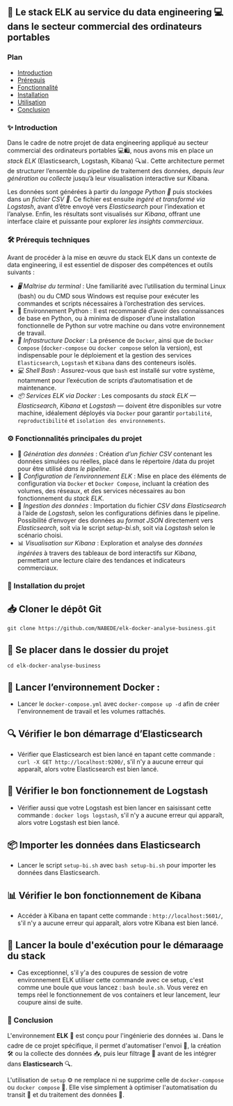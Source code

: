 ## 🚀 Le stack ELK au service du data engineering 💻 dans le secteur commercial des ordinateurs portables

### Plan
- [Introduction](#introduction)
- [Prérequis](#prérequis)
- [Fonctionnalité](#fonctionnalité)
- [Installation](#Installation)
- [Utilisation](#utilisation)
- [Conclusion](#conclusion)

### ✨ Introduction
Dans le cadre de notre projet de data engineering appliqué au secteur commercial des ordinateurs portables 💻🛍️, nous avons mis en place *un stack ELK* (Elasticsearch, Logstash, Kibana) 🔍📊. Cette architecture permet de structurer l’ensemble du pipeline de traitement des données, depuis *leur génération ou collecte* jusqu’à leur visualisation interactive sur Kibana.

Les données sont générées à partir du *langage Python 🐍* puis stockées dans *un fichier CSV 📄*. Ce fichier est ensuite *ingéré et transformé via Logstash*, avant d’être envoyé vers *Elasticsearch* pour l’indexation et l’analyse. Enfin, les résultats sont visualisés sur *Kibana*, offrant une interface claire et puissante pour explorer *les insights commerciaux*.

### 🛠️ Prérequis techniques
Avant de procéder à la mise en œuvre du stack ELK dans un contexte de data engineering, il est essentiel de disposer des compétences et outils suivants :

- *🖥️ Maîtrise du terminal* : Une familiarité avec l’utilisation du terminal Linux (bash) ou du CMD sous Windows est requise pour exécuter les commandes et scripts nécessaires à l’orchestration des services.
- 🐍 Environnement Python : Il est recommandé d’avoir des connaissances de base en Python, ou à minima de disposer d’une installation fonctionnelle de Python sur votre machine ou dans votre environnement de travail.
- *🐳 Infrastructure Docker* : La présence de `Docker`, ainsi que de `Docker Compose` (`docker-compose` ou `docker compose` selon la version), est indispensable pour le déploiement et la gestion des services `Elasticsearch`, `Logstash` et `Kibana` dans des conteneurs isolés.
- *💻 Shell Bash* : Assurez-vous que `bash` est installé sur votre système, notamment pour l’exécution de scripts d’automatisation et de maintenance.
- *📦 Services ELK via Docker* : Les composants du *stack ELK — Elasticsearch*, *Kibana* et *Logstash* — doivent être disponibles sur votre machine, idéalement déployés via `Docker` pour garantir `portabilité`, `reproductibilité` et `isolation des environnements`.


### ⚙️ Fonctionnalités principales du projet
- 📄 *Génération des données* : Création *d’un fichier CSV* contenant les données simulées ou réelles, placé dans le répertoire /data du projet pour être utilisé *dans le pipeline*.
- 🐳 *Configuration de l’environnement ELK* : Mise en place des éléments de configuration via `Docker` et `Docker Compose`, incluant la création des volumes, des réseaux, et des services nécessaires au bon fonctionnement du *stack ELK*.
- 🔄 *Ingestion des données* :
    Importation du fichier *CSV dans Elasticsearch* à l’aide de *Logstash*, selon les configurations définies dans le pipeline.
    Possibilité d’envoyer des données au *format JSON* directement vers *Elasticsearch*, soit via le script *setup-bi.sh*, soit via *Logstash* selon le scénario choisi.
- 📊 *Visualisation sur Kibana* : Exploration et analyse des *données ingérées* à travers des tableaux de bord interactifs sur *Kibana*, permettant une lecture claire des tendances et indicateurs commerciaux.

### 🚀 Installation du projet

## 📥 Cloner le dépôt Git
 `git clone https://github.com/NABEDE/elk-docker-analyse-business.git`

## 📂 Se placer dans le dossier du projet
`cd elk-docker-analyse-business`

## 🐳 Lancer l’environnement Docker :
- Lancer le `docker-compose.yml` avec `docker-compose up -d` afin de créer l'environnement de travail et les volumes rattachés.

## 🔍 Vérifier le bon démarrage d’Elasticsearch
- Vérifier que Elasticsearch est bien lancé en tapant cette commande : `curl -X GET http://localhost:9200/`, s'il n'y a aucune erreur qui apparaît, alors votre Elasticsearch est bien lancé.

## 📄 Vérifier le bon fonctionnement de Logstash
- Vérifier aussi que votre Logstash est bien lancer en saisissant cette commande : `docker logs logstash`, s'il n'y a aucune erreur qui apparaît, alors votre Logstash est bien lancé.

## 📦 Importer les données dans Elasticsearch
- Lancer le script `setup-bi.sh` avec `bash setup-bi.sh` pour importer les données dans Elasticsearch.

## 📊 Vérifier le bon fonctionnement de Kibana
- Accéder à Kibana en tapant cette commande : `http://localhost:5601/`, s'il n'y a aucune erreur qui apparaît, alors votre Kibana est bien lancé.

## 🎯 Lancer la boule d'exécution pour le démaraage du stack
- Cas exceptionnel, s'il y'a des coupures de session de votre environnement ELK utiliser cette commande avec ce setup, c'est comme une boule que vous lancez : `bash boule.sh`. Vous verez en temps réel le fonctionnement de vos containers et leur lancement, leur coupure ainsi de suite.

### 📝 Conclusion

L'environnement **ELK** 🧠 est conçu pour l'ingénierie des données 📊. Dans le cadre de ce projet spécifique, il permet d'automatiser l'envoi 🚀, la création 🛠️ ou la collecte des données 📥, puis leur filtrage 🧹 avant de les intégrer dans **Elasticsearch** 🔍.

L'utilisation de `setup` ⚙️ ne remplace ni ne supprime celle de `docker-compose` ou `docker compose` 🐳. Elle vise simplement à optimiser l'automatisation du transit 🚚 et du traitement des données 🔄.

